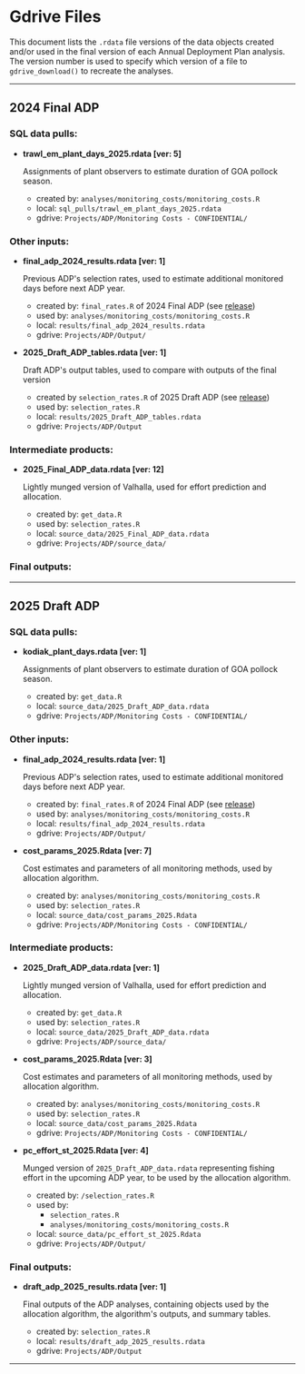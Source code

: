 # Gdrive Files

This document lists the `.rdata` file versions of the data objects created and/or used in the final version of each Annual Deployment Plan analysis. The version number is used to specify which version of a file to `gdrive_download()` to recreate the analyses.

------------------------------------------------------------------------

## 2024 Final ADP

### SQL data pulls:

-   **trawl_em_plant_days_2025.rdata [ver: 5]**

    Assignments of plant observers to estimate duration of GOA pollock season.

    -   created by: `analyses/monitoring_costs/monitoring_costs.R`
    -   local: `sql_pulls/trawl_em_plant_days_2025.rdata`
    -   gdrive: `Projects/ADP/Monitoring Costs - CONFIDENTIAL/`

### Other inputs:

-   **final_adp_2024_results.rdata [ver: 1]**

    Previous ADP's selection rates, used to estimate additional monitored days before next ADP year.

    -   created by: `final_rates.R` of 2024 Final ADP (see [release](https://github.com/Alaska-Fisheries-Monitoring-Analytics/ADP/tree/Final_2024))
    -   used by: `analyses/monitoring_costs/monitoring_costs.R`
    -   local: `results/final_adp_2024_results.rdata`
    -   gdrive: `Projects/ADP/Output/`
    
-   **2025_Draft_ADP_tables.rdata [ver: 1]**
    
    Draft ADP's output tables, used to compare with outputs of the final version
    
    -  created by `selection_rates.R` of 2025 Draft ADP (see [release](https://github.com/Alaska-Fisheries-Monitoring-Analytics/ADP/tree/Draft_2025))
    -  used by: `selection_rates.R`
    -  local: `results/2025_Draft_ADP_tables.rdata`
    -  gdrive: `Projects/ADP/Output`

### Intermediate products:

-   **2025_Final_ADP_data.rdata [ver: 12]**

    Lightly munged version of Valhalla, used for effort prediction and allocation.

    -   created by: `get_data.R`
    -   used by: `selection_rates.R`
    -   local: `source_data/2025_Final_ADP_data.rdata`
    -   gdrive: `Projects/ADP/source_data/`

### Final outputs:

------------------------------------------------------------------------

## 2025 Draft ADP

### SQL data pulls:

-   **kodiak_plant_days.rdata [ver: 1]**

    Assignments of plant observers to estimate duration of GOA pollock season.

    -   created by: `get_data.R`
    -   local: `source_data/2025_Draft_ADP_data.rdata`
    -   gdrive: `Projects/ADP/Monitoring Costs - CONFIDENTIAL/`

### Other inputs:

-   **final_adp_2024_results.rdata [ver: 1]**

    Previous ADP's selection rates, used to estimate additional monitored days before next ADP year.

    -   created by: `final_rates.R` of 2024 Final ADP (see [release](https://github.com/Alaska-Fisheries-Monitoring-Analytics/ADP/tree/Final_2024))
    -   used by: `analyses/monitoring_costs/monitoring_costs.R`
    -   local: `results/final_adp_2024_results.rdata`
    -   gdrive: `Projects/ADP/Output/`

-   **cost_params_2025.Rdata [ver: 7]**

    Cost estimates and parameters of all monitoring methods, used by allocation algorithm.

    -   created by: `analyses/monitoring_costs/monitoring_costs.R`
    -   used by: `selection_rates.R`
    -   local: `source_data/cost_params_2025.Rdata`
    -   gdrive: `Projects/ADP/Monitoring Costs - CONFIDENTIAL/`


### Intermediate products:

-   **2025_Draft_ADP_data.rdata [ver: 1]**

    Lightly munged version of Valhalla, used for effort prediction and allocation.

    -   created by: `get_data.R`
    -   used by: `selection_rates.R`
    -   local: `source_data/2025_Draft_ADP_data.rdata`
    -   gdrive: `Projects/ADP/source_data/`

-   **cost_params_2025.Rdata [ver: 3]**

    Cost estimates and parameters of all monitoring methods, used by allocation algorithm.

    -   created by: `analyses/monitoring_costs/monitoring_costs.R`
    -   used by: `selection_rates.R`
    -   local: `source_data/cost_params_2025.Rdata`
    -   gdrive: `Projects/ADP/Monitoring Costs - CONFIDENTIAL/`

-   **pc_effort_st_2025.Rdata [ver: 4]**

    Munged version of `2025_Draft_ADP_data.rdata` representing fishing effort in the upcoming ADP year, to be used by the allocation algorithm.

    -   created by: `/selection_rates.R`
    -   used by:
        -   `selection_rates.R`
        -   `analyses/monitoring_costs/monitoring_costs.R`
    -   local: `source_data/pc_effort_st_2025.Rdata`
    -   gdrive: `Projects/ADP/Output/`

### Final outputs:

-   **draft_adp_2025_results.rdata [ver: 1]**

    Final outputs of the ADP analyses, containing objects used by the allocation algorithm, the algorithm's outputs, and summary tables.

    -   created by: `selection_rates.R`
    -   local: `results/draft_adp_2025_results.rdata`
    -   gdrive: `Projects/ADP/Output`

------------------------------------------------------------------------
